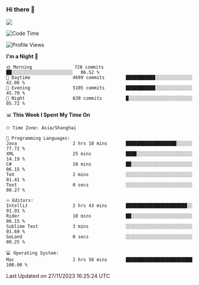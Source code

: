 ### Hi there 👋

<!--
**JJAYCHEN1e/jjaychen1e** is a ✨ _special_ ✨ repository because its `README.md` (this file) appears on your GitHub profile.

Here are some ideas to get you started:

- 🔭 I’m currently working on ...
- 🌱 I’m currently learning ...
- 👯 I’m looking to collaborate on ...
- 🤔 I’m looking for help with ...
- 💬 Ask me about ...
- 📫 How to reach me: ...
- 😄 Pronouns: ...
- ⚡ Fun fact: ...
-->

[![](https://github-readme-stats.vercel.app/api?username=jjaychen1e&show_icons=true)](https://github.com/jjaychen1e/github-readme-stats?count_private=true)

<!--START_SECTION:waka-->
![Code Time](http://img.shields.io/badge/Code%20Time-887%20hrs%2037%20mins-blue)

![Profile Views](http://img.shields.io/badge/Profile%20Views-0-blue)

**I'm a Night 🦉** 

```text
🌞 Morning                728 commits         ██░░░░░░░░░░░░░░░░░░░░░░░   06.52 % 
🌆 Daytime                4699 commits        ███████████░░░░░░░░░░░░░░   42.06 % 
🌃 Evening                5105 commits        ███████████░░░░░░░░░░░░░░   45.70 % 
🌙 Night                  639 commits         █░░░░░░░░░░░░░░░░░░░░░░░░   05.72 % 
```


📊 **This Week I Spent My Time On** 

```text
🕑︎ Time Zone: Asia/Shanghai

💬 Programming Languages: 
Java                     2 hrs 18 mins       ███████████████████░░░░░░   77.72 % 
XML                      25 mins             ████░░░░░░░░░░░░░░░░░░░░░   14.19 % 
C#                       10 mins             ██░░░░░░░░░░░░░░░░░░░░░░░   06.15 % 
TeX                      2 mins              ░░░░░░░░░░░░░░░░░░░░░░░░░   01.41 % 
Text                     0 secs              ░░░░░░░░░░░░░░░░░░░░░░░░░   00.27 % 

🔥 Editors: 
IntelliJ                 2 hrs 43 mins       ███████████████████████░░   91.91 % 
Rider                    10 mins             ██░░░░░░░░░░░░░░░░░░░░░░░   06.15 % 
Sublime Text             3 mins              ░░░░░░░░░░░░░░░░░░░░░░░░░   01.69 % 
GoLand                   0 secs              ░░░░░░░░░░░░░░░░░░░░░░░░░   00.25 % 

💻 Operating System: 
Mac                      2 hrs 58 mins       █████████████████████████   100.00 % 
```


 Last Updated on 27/11/2023 16:25:24 UTC
<!--END_SECTION:waka-->

